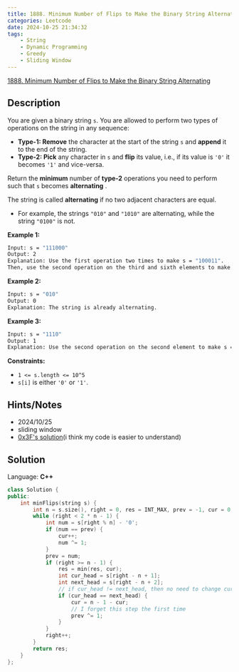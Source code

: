 ```yaml
---
title: 1888. Minimum Number of Flips to Make the Binary String Alternating
categories: Leetcode
date: 2024-10-25 21:34:32
tags:
    - String
    - Dynamic Programming
    - Greedy
    - Sliding Window
---
```


[1888. Minimum Number of Flips to Make the Binary String Alternating](https://leetcode.com/problems/minimum-number-of-flips-to-make-the-binary-string-alternating/description/)

## Description

You are given a binary string `s`. You are allowed to perform two types of operations on the string in any sequence:

- **Type-1: Remove**  the character at the start of the string `s` and **append**  it to the end of the string.
- **Type-2: Pick**  any character in `s` and **flip**  its value, i.e., if its value is `'0'` it becomes `'1'` and vice-versa.

Return the **minimum**  number of **type-2**  operations you need to perform such that `s` becomes **alternating** .

The string is called **alternating**  if no two adjacent characters are equal.

- For example, the strings `"010"` and `"1010"` are alternating, while the string `"0100"` is not.

**Example 1:**

```bash
Input: s = "111000"
Output: 2
Explanation: Use the first operation two times to make s = "100011".
Then, use the second operation on the third and sixth elements to make s = "101010".
```

**Example 2:**

```bash
Input: s = "010"
Output: 0
Explanation: The string is already alternating.
```

**Example 3:**

```bash
Input: s = "1110"
Output: 1
Explanation: Use the second operation on the second element to make s = "1010".
```

**Constraints:**

- `1 <= s.length <= 10^5`
- `s[i]` is either `'0'` or `'1'`.

## Hints/Notes

- 2024/10/25
- sliding window
- [0x3F's solution](https://leetcode.cn/problems/minimum-number-of-flips-to-make-the-binary-string-alternating/solutions/815298/cong-qian-wang-hou-pi-pei-cong-hou-wang-uiq6a/)(i think my code is easier to understand)

## Solution

Language: **C++**

```C++
class Solution {
public:
    int minFlips(string s) {
        int n = s.size(), right = 0, res = INT_MAX, prev = -1, cur = 0;
        while (right < 2 * n - 1) {
            int num = s[right % n] - '0';
            if (num == prev) {
                cur++;
                num ^= 1;
            }
            prev = num;
            if (right >= n - 1) {
                res = min(res, cur);
                int cur_head = s[right - n + 1];
                int next_head = s[right - n + 2];
                // if cur_head != next_head, then no need to change cur
                if (cur_head == next_head) {
                    cur = n - 1 - cur;
                    // I forget this step the first time
                    prev ^= 1;
                }
            }
            right++;
        }
        return res;
    }
};
```

